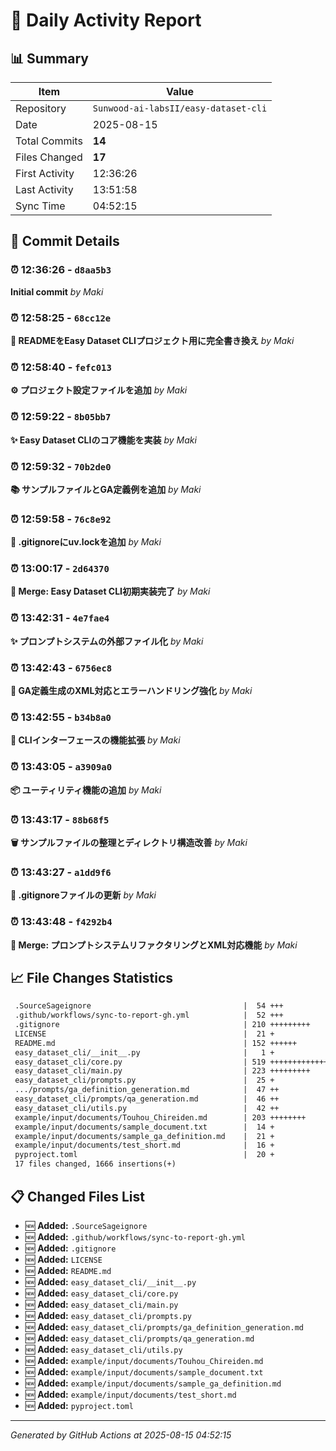 # 📅 Daily Activity Report

## 📊 Summary
| Item | Value |
|------|-------|
| Repository | `Sunwood-ai-labsII/easy-dataset-cli` |
| Date | 2025-08-15 |
| Total Commits | **14** |
| Files Changed | **17** |
| First Activity | 12:36:26 |
| Last Activity | 13:51:58 |
| Sync Time | 04:52:15 |

## 📝 Commit Details

### ⏰ 12:36:26 - `d8aa5b3`
**Initial commit**
*by Maki*

### ⏰ 12:58:25 - `68cc12e`
**📝 READMEをEasy Dataset CLIプロジェクト用に完全書き換え**
*by Maki*

### ⏰ 12:58:40 - `fefc013`
**⚙️ プロジェクト設定ファイルを追加**
*by Maki*

### ⏰ 12:59:22 - `8b05bb7`
**✨ Easy Dataset CLIのコア機能を実装**
*by Maki*

### ⏰ 12:59:32 - `70b2de0`
**📚 サンプルファイルとGA定義例を追加**
*by Maki*

### ⏰ 12:59:58 - `76c8e92`
**🔧 .gitignoreにuv.lockを追加**
*by Maki*

### ⏰ 13:00:17 - `2d64370`
**🔀 Merge: Easy Dataset CLI初期実装完了**
*by Maki*

### ⏰ 13:42:31 - `4e7fae4`
**✨ プロンプトシステムの外部ファイル化**
*by Maki*

### ⏰ 13:42:43 - `6756ec8`
**🔧 GA定義生成のXML対応とエラーハンドリング強化**
*by Maki*

### ⏰ 13:42:55 - `b34b8a0`
**🚀 CLIインターフェースの機能拡張**
*by Maki*

### ⏰ 13:43:05 - `a3909a0`
**📦 ユーティリティ機能の追加**
*by Maki*

### ⏰ 13:43:17 - `88b68f5`
**🗑️ サンプルファイルの整理とディレクトリ構造改善**
*by Maki*

### ⏰ 13:43:27 - `a1dd9f6`
**🔧 .gitignoreファイルの更新**
*by Maki*

### ⏰ 13:43:48 - `f4292b4`
**🔀 Merge: プロンプトシステムリファクタリングとXML対応機能**
*by Maki*

## 📈 File Changes Statistics

```diff
 .SourceSageignore                                  |  54 +++
 .github/workflows/sync-to-report-gh.yml            |  52 +++
 .gitignore                                         | 210 +++++++++
 LICENSE                                            |  21 +
 README.md                                          | 152 ++++++
 easy_dataset_cli/__init__.py                       |   1 +
 easy_dataset_cli/core.py                           | 519 +++++++++++++++++++++
 easy_dataset_cli/main.py                           | 223 +++++++++
 easy_dataset_cli/prompts.py                        |  25 +
 .../prompts/ga_definition_generation.md            |  47 ++
 easy_dataset_cli/prompts/qa_generation.md          |  46 ++
 easy_dataset_cli/utils.py                          |  42 ++
 example/input/documents/Touhou_Chireiden.md        | 203 ++++++++
 example/input/documents/sample_document.txt        |  14 +
 example/input/documents/sample_ga_definition.md    |  21 +
 example/input/documents/test_short.md              |  16 +
 pyproject.toml                                     |  20 +
 17 files changed, 1666 insertions(+)
```

## 📋 Changed Files List

- 🆕 **Added:** `.SourceSageignore`
- 🆕 **Added:** `.github/workflows/sync-to-report-gh.yml`
- 🆕 **Added:** `.gitignore`
- 🆕 **Added:** `LICENSE`
- 🆕 **Added:** `README.md`
- 🆕 **Added:** `easy_dataset_cli/__init__.py`
- 🆕 **Added:** `easy_dataset_cli/core.py`
- 🆕 **Added:** `easy_dataset_cli/main.py`
- 🆕 **Added:** `easy_dataset_cli/prompts.py`
- 🆕 **Added:** `easy_dataset_cli/prompts/ga_definition_generation.md`
- 🆕 **Added:** `easy_dataset_cli/prompts/qa_generation.md`
- 🆕 **Added:** `easy_dataset_cli/utils.py`
- 🆕 **Added:** `example/input/documents/Touhou_Chireiden.md`
- 🆕 **Added:** `example/input/documents/sample_document.txt`
- 🆕 **Added:** `example/input/documents/sample_ga_definition.md`
- 🆕 **Added:** `example/input/documents/test_short.md`
- 🆕 **Added:** `pyproject.toml`

---
*Generated by GitHub Actions at 2025-08-15 04:52:15*
